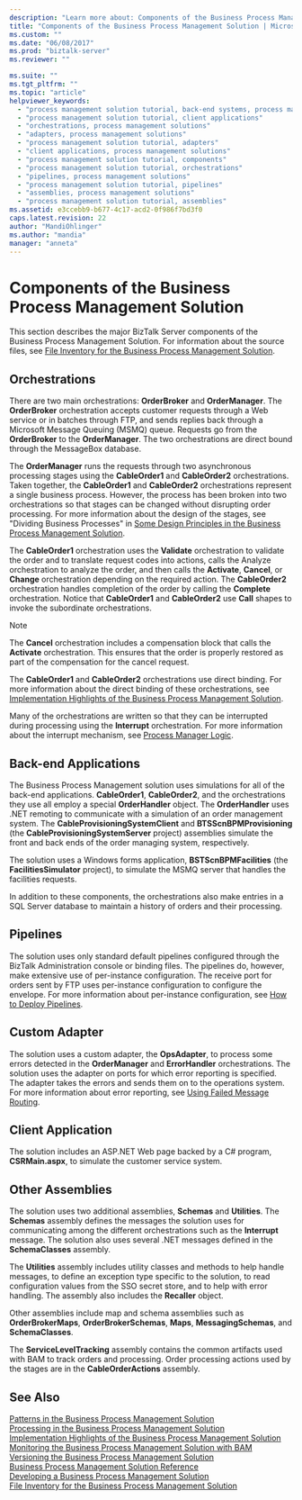 ```yaml
---
description: "Learn more about: Components of the Business Process Management Solution"
title: "Components of the Business Process Management Solution | Microsoft Docs"
ms.custom: ""
ms.date: "06/08/2017"
ms.prod: "biztalk-server"
ms.reviewer: ""

ms.suite: ""
ms.tgt_pltfrm: ""
ms.topic: "article"
helpviewer_keywords: 
  - "process management solution tutorial, back-end systems, process management solutions"
  - "process management solution tutorial, client applications"
  - "orchestrations, process management solutions"
  - "adapters, process management solutions"
  - "process management solution tutorial, adapters"
  - "client applications, process management solutions"
  - "process management solution tutorial, components"
  - "process management solution tutorial, orchestrations"
  - "pipelines, process management solutions"
  - "process management solution tutorial, pipelines"
  - "assemblies, process management solutions"
  - "process management solution tutorial, assemblies"
ms.assetid: e3ccebb9-b677-4c17-acd2-0f986f7bd3f0
caps.latest.revision: 22
author: "MandiOhlinger"
ms.author: "mandia"
manager: "anneta"
---
```

# Components of the Business Process Management Solution
This section describes the major BizTalk Server components of the Business Process Management Solution. For information about the source files, see [File Inventory for the Business Process Management Solution](../core/file-inventory-for-the-business-process-management-solution.md).  
  
## Orchestrations  
 There are two main orchestrations: **OrderBroker** and **OrderManager**. The **OrderBroker** orchestration accepts customer requests through a Web service or in batches through FTP, and sends replies back through a Microsoft Message Queuing (MSMQ) queue. Requests go from the **OrderBroker** to the **OrderManager**. The two orchestrations are direct bound through the MessageBox database.  
  
 The **OrderManager** runs the requests through two asynchronous processing stages using the **CableOrder1** and **CableOrder2** orchestrations. Taken together, the **CableOrder1** and **CableOrder2** orchestrations represent a single business process. However, the process has been broken into two orchestrations so that stages can be changed without disrupting order processing. For more information about the design of the stages, see "Dividing Business Processes" in [Some Design Principles in the Business Process Management Solution](../core/some-design-principles-in-the-business-process-management-solution.md).  
  
 The **CableOrder1** orchestration uses the **Validate** orchestration to validate the order and to translate request codes into actions, calls the Analyze orchestration to analyze the order, and then calls the **Activate**, **Cancel**, or **Change** orchestration depending on the required action. The **CableOrder2** orchestration handles completion of the order by calling the **Complete** orchestration. Notice that **CableOrder1** and **CableOrder2** use **Call** shapes to invoke the subordinate orchestrations.  
  
> [!NOTE]
>  The **Cancel** orchestration includes a compensation block that calls the **Activate** orchestration. This ensures that the order is properly restored as part of the compensation for the cancel request.  
  
 The **CableOrder1** and **CableOrder2** orchestrations use direct binding. For more information about the direct binding of these orchestrations, see [Implementation Highlights of the Business Process Management Solution](../core/implementation-highlights-of-the-business-process-management-solution.md).  
  
 Many of the orchestrations are written so that they can be interrupted during processing using the **Interrupt** orchestration. For more information about the interrupt mechanism, see [Process Manager Logic](../core/process-manager-logic.md).  
  
## Back-end Applications  
 The Business Process Management solution uses simulations for all of the back-end applications. **CableOrder1**, **CableOrder2**, and the orchestrations they use all employ a special **OrderHandler** object. The **OrderHandler** uses .NET remoting to communicate with a simulation of an order management system. The **CableProvisioningSystemClient** and **BTSScnBPMProvisioning** (the **CableProvisioningSystemServer** project) assemblies simulate the front and back ends of the order managing system, respectively.  
  
 The solution uses a Windows forms application, **BSTScnBPMFacilities** (the **FacilitiesSimulator** project), to simulate the MSMQ server that handles the facilities requests.  
  
 In addition to these components, the orchestrations also make entries in a SQL Server database to maintain a history of orders and their processing.  
  
## Pipelines  
 The solution uses only standard default pipelines configured through the BizTalk Administration console or binding files. The pipelines do, however, make extensive use of per-instance configuration. The receive port for orders sent by FTP uses per-instance configuration to configure the envelope. For more information about per-instance configuration, see [How to Deploy Pipelines](../core/how-to-deploy-pipelines.md).  
  
## Custom Adapter  
 The solution uses a custom adapter, the **OpsAdapter**, to process some errors detected in the **OrderManager** and **ErrorHandler** orchestrations. The solution uses the adapter on ports for which error reporting is specified. The adapter takes the errors and sends them on to the operations system. For more information about error reporting, see [Using Failed Message Routing](../core/using-failed-message-routing.md).  
  
## Client Application  
 The solution includes an ASP.NET Web page backed by a C# program, **CSRMain.aspx**, to simulate the customer service system.  
  
## Other Assemblies  
 The solution uses two additional assemblies, **Schemas** and **Utilities**. The **Schemas** assembly defines the messages the solution uses for communicating among the different orchestrations such as the **Interrupt** message. The solution also uses several .NET messages defined in the **SchemaClasses** assembly.  
  
 The **Utilities** assembly includes utility classes and methods to help handle messages, to define an exception type specific to the solution, to read configuration values from the SSO secret store, and to help with error handling. The assembly also includes the **Recaller** object.  
  
 Other assemblies include map and schema assemblies such as **OrderBrokerMaps**, **OrderBrokerSchemas**, **Maps**, **MessagingSchemas**, and **SchemaClasses**.  
  
 The **ServiceLevelTracking** assembly contains the common artifacts used with BAM to track orders and processing. Order processing actions used by the stages are in the **CableOrderActions** assembly.  
  
## See Also  
 [Patterns in the Business Process Management Solution](../core/patterns-in-the-business-process-management-solution.md)   
 [Processing in the Business Process Management Solution](../core/processing-in-the-business-process-management-solution.md)   
 [Implementation Highlights of the Business Process Management Solution](../core/implementation-highlights-of-the-business-process-management-solution.md)   
 [Monitoring the Business Process Management Solution with BAM](../core/monitoring-the-business-process-management-solution-with-bam.md)   
 [Versioning the Business Process Management Solution](../core/versioning-the-business-process-management-solution.md)   
 [Business Process Management Solution Reference](../core/business-process-management-solution-reference.md)   
 [Developing a Business Process Management Solution](../core/developing-a-business-process-management-solution.md)   
 [File Inventory for the Business Process Management Solution](../core/file-inventory-for-the-business-process-management-solution.md)
